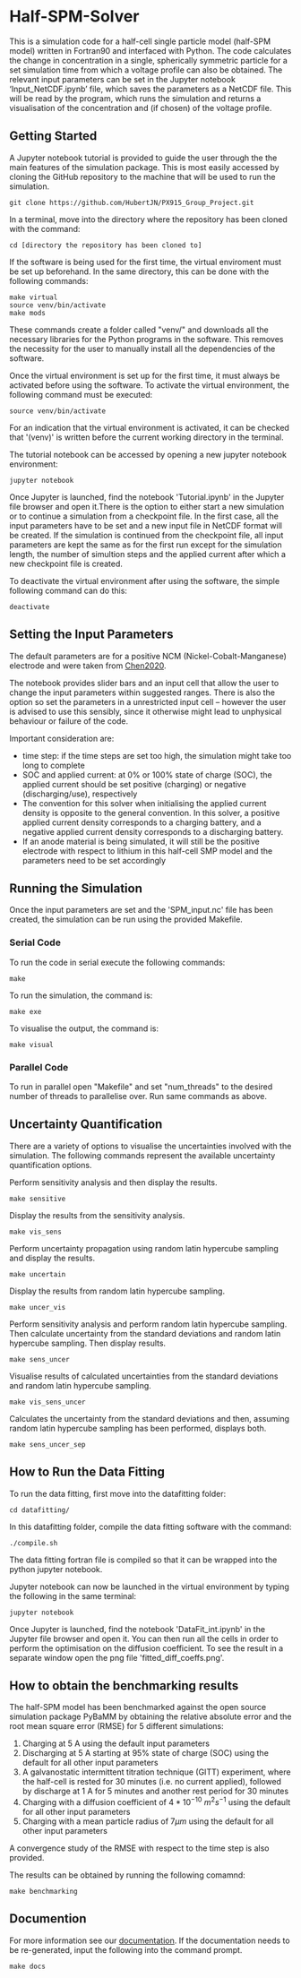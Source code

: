 # Half-SPM-Solver

This is a simulation code for a half-cell single particle model (half-SPM model) written in Fortran90 and interfaced with Python. The code calculates the change in concentration in a single, spherically symmetric particle for a set simulation time from which a voltage profile can also be obtained.
The relevant input parameters can be set in the Jupyter notebook ‘Input_NetCDF.ipynb’ file, which saves the parameters as a NetCDF file. This will be read by the program, which runs the simulation and returns a visualisation of the concentration and (if chosen) of the voltage profile.

## Getting Started
A Jupyter notebook tutorial is provided to guide the user through the the main features of the simulation package. 
This is most easily accessed by cloning the GitHub repository to the machine that will be used to run the simulation.
<br>
```
git clone https://github.com/HubertJN/PX915_Group_Project.git
```
In a terminal, move into the directory where the repository has been cloned with the command:
<br>
```
cd [directory the repository has been cloned to]
```
If the software is being used for the first time, the virtual enviroment must be set up beforehand. In the same directory, this can be done with the following commands:
<br>
```
make virtual
source venv/bin/activate
make mods
```
These commands create a folder called "venv/" and downloads all the necessary libraries for the Python programs in the software. This removes the necessity for the user to manually install all the dependencies of the software.

Once the virtual environment is set up for the first time, it must always be activated before using the software. To activate the virtual environment, the following command must be executed:
<br>
```
source venv/bin/activate
```
For an indication that the virtual environment is activated, it can be checked that '(venv)' is written before the current working directory in the terminal. 

The tutorial notebook can be accessed by opening a new jupyter notebook environment:
<br>
```
jupyter notebook
```
Once Jupyter is launched, find the notebook 'Tutorial.ipynb' in the Jupyter file browser and open it.There is the option to either start a new simulation or to continue a simulation from a checkpoint file. In the first case, all the input parameters have to be set and a new input file in NetCDF format will be created. If the simulation is continued from the checkpoint file, all input parameters are kept the same as for the first run except for the simulation length, the number of simultion steps and the applied current after which a new checkpoint file is created.

To deactivate the virtual environment after using the software, the simple following command can do this:
<br>
```
deactivate
```

## Setting the Input Parameters
The default parameters are for a positive NCM (Nickel-Cobalt-Manganese) electrode and were taken from [Chen2020](https:/doi.org/10.1149/1945-7111/ab9050).

The notebook provides slider bars and an input cell that allow the user to change the input parameters within suggested ranges. There is also the option so set the parameters in a unrestricted input cell – however the user is advised to use this sensibly, since it otherwise might lead to unphysical behaviour or failure of the code.

Important consideration are:
- time step: if the time steps are set too high, the simulation might take too long to complete
- SOC and applied current: at 0% or 100% state of charge (SOC), the applied current should be set positive (charging) or negative (discharging/use), respectively
- The convention for this solver when initialising the applied current density is opposite to the general convention. In this solver, a positive applied current density corresponds to a charging battery, and a negative applied current density corresponds to a discharging battery.
- If an anode material is being simulated, it will still be the positive electrode with respect to lithium in this half-cell SMP model and the parameters need to be set accordingly

## Running the Simulation
Once the input parameters are set and the 'SPM_input.nc' file has been created, the simulation can be run using the provided Makefile.

### Serial Code
To run the code in serial execute the following commands:
<br>
```
make
```
To run the simulation, the command is:
<br>
```
make exe
```
To visualise the output, the command is:
<br>
```
make visual
```
### Parallel Code
To run in parallel open "Makefile" and set "num_threads" to the desired number of threads to parallelise over. Run same commands as above.

## Uncertainty Quantification
There are a variety of options to visualise the uncertainties involved with the simulation. The following commands represent the available uncertainty quantification options.

Perform sensitivity analysis and then display the results.
<br>
```
make sensitive
```

Display the results from the sensitivity analysis.
<br>
```
make vis_sens
```

Perform uncertainty propagation using random latin hypercube sampling and display the results.
<br>
```
make uncertain
```

Display the results from random latin hypercube sampling.
<br>
```
make uncer_vis
```

Perform sensitivity analysis and perform random latin hypercube sampling. Then calculate uncertainty from the standard deviations and random latin hypercube sampling. Then display results.
<br>
```
make sens_uncer
```

Visualise results of calculated uncertainties from the standard deviations and random latin hypercube sampling.
<br>
```
make vis_sens_uncer
```

Calculates the uncertainty from the standard deviations and then, assuming random latin hypercube sampling has been performed, displays both.
<br>
```
make sens_uncer_sep
```
## How to Run the Data Fitting

To run the data fitting, first move into the datafitting folder:
<br>
```
cd datafitting/
```
In this datafitting folder, compile the data fitting software with the command:
<br>
```
./compile.sh
```
The data fitting fortran file is compiled so that it can be wrapped into the python jupyter notebook.

Jupyter notebook can now be launched in the virtual environment by typing the following in the same terminal:
<br>
```
jupyter notebook
```
Once Jupyter is launched, find the notebook 'DataFit_int.ipynb' in the Jupyter file browser and open it. You can then run all the cells in order to perform the optimisation on the diffusion coefficient.
To see the result in a separate window open the png file 'fitted_diff_coeffs.png'.

## How to obtain the benchmarking results
The half-SPM model has been benchmarked against the open source simulation package PyBaMM by obtaining the relative absolute error and the root mean square error (RMSE) for 5 different simulations:

1. Charging at 5 A using the default input parameters
2. Discharging at 5 A starting at 95% state of charge (SOC) using the default for all other input parameters
3. A galvanostatic intermittent titration technique (GITT) experiment, where the half-cell is rested for 30 minutes (i.e. no current applied), followed by discharge at 1 A for 5 minutes and another rest period for 30 minutes
4. Charging with a diffusion coefficient of $4*10^{-10} \ m^2 s^{-1}$ using the default for all other input parameters
5. Charging with a mean particle radius of $7 \mu m$ using the default for all other input parameters

A convergence study of the RMSE with respect to the time step is also provided.

The results can be obtained by running the following comamnd:

```
make benchmarking
```

## Documention
For more information see our [documentation](./docs.pdf).
If the documentation needs to be re-generated, input the following into the command prompt.
<br>
```
make docs
```
